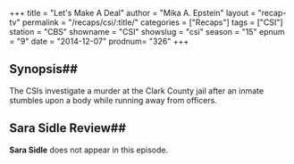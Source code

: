 +++
title = "Let's Make A Deal"
author = "Mika A. Epstein"
layout = "recap-tv"
permalink = "/recaps/csi/:title/"
categories = ["Recaps"]
tags = ["CSI"]
station = "CBS"
showname = "CSI"
showslug = "csi"
season = "15"
epnum = "9"
date = "2014-12-07"
prodnum= "326"
+++

## Synopsis## 

The CSIs investigate a murder at the Clark County jail after an inmate stumbles upon a body while running away from officers.

## Sara Sidle Review## 

**Sara Sidle** does not appear in this episode.

